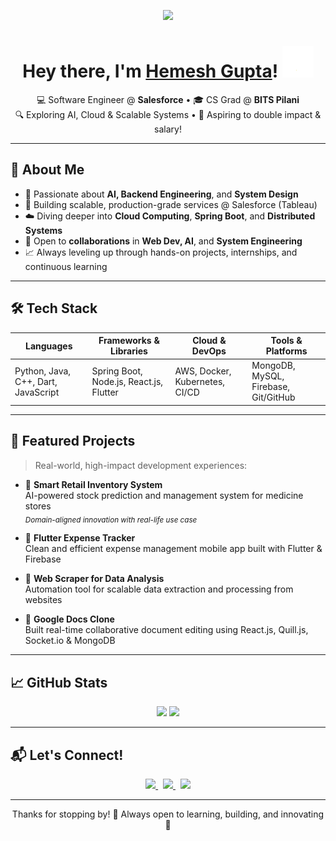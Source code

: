 <p align="center">
  <img src="https://miro.medium.com/max/2048/1*OohqW5DGh9CQS4hLY5FXzA.png" height="230"/>
</p>

<h1 align="center">Hey there, I'm <a href="https://github.com/hgpt185">Hemesh Gupta</a>! <img src="https://github.com/Kathryn-Jie/Kathryn-Jie/blob/main/wave.gif" width="50px"/></h1>

<p align="center">
  💻 Software Engineer @ <b>Salesforce</b> • 🎓 CS Grad @ <b>BITS Pilani</b><br/>
  🔍 Exploring AI, Cloud & Scalable Systems • 🚀 Aspiring to double impact & salary!
</p>

---

## 🚀 About Me

- 🧠 Passionate about **AI, Backend Engineering**, and **System Design**
- 🔨 Building scalable, production-grade services @ Salesforce (Tableau)
- ☁️ Diving deeper into **Cloud Computing**, **Spring Boot**, and **Distributed Systems**
- 🤝 Open to **collaborations** in **Web Dev, AI**, and **System Engineering**
- 📈 Always leveling up through hands-on projects, internships, and continuous learning

---

## 🛠 Tech Stack

| **Languages**      | **Frameworks & Libraries**        | **Cloud & DevOps**             | **Tools & Platforms**         |
|--------------------|------------------------------------|--------------------------------|-------------------------------|
| Python, Java, C++, Dart, JavaScript | Spring Boot, Node.js, React.js, Flutter | AWS, Docker, Kubernetes, CI/CD | MongoDB, MySQL, Firebase, Git/GitHub |

---

## 📂 Featured Projects

> Real-world, high-impact development experiences:

- 🧠 **Smart Retail Inventory System**  
  AI-powered stock prediction and management system for medicine stores  
  <sub><i>Domain-aligned innovation with real-life use case</i></sub>

- 📱 **Flutter Expense Tracker**  
  Clean and efficient expense management mobile app built with Flutter & Firebase

- 🧾 **Web Scraper for Data Analysis**  
  Automation tool for scalable data extraction and processing from websites

- 📝 **Google Docs Clone**  
  Built real-time collaborative document editing using React.js, Quill.js, Socket.io & MongoDB

---

## 📈 GitHub Stats

<p align="center">
  <img src="https://github-readme-stats.vercel.app/api?username=hgpt185&show_icons=true&theme=tokyonight&hide_title=false" height="165"/> 
  <img src="https://github-readme-stats.vercel.app/api/top-langs/?username=hgpt185&layout=compact&theme=tokyonight&langs_count=6" height="165"/>
</p>

---

## 📬 Let's Connect!

<p align="center">
  <a href="https://www.linkedin.com/in/hgpt185/" target="blank">
    <img src="https://img.shields.io/badge/LinkedIn-Hemesh%20Gupta-0077B5?style=for-the-badge&logo=linkedin&logoColor=white" />
  </a>&nbsp;
  <a href="mailto:hgpt185@gmail.com" target="blank">
    <img src="https://img.shields.io/badge/Gmail-hgpt185@gmail.com-D14836?style=for-the-badge&logo=gmail&logoColor=white" />
  </a>&nbsp;
  <a href="https://github.com/hgpt185" target="blank">
    <img src="https://img.shields.io/badge/GitHub-hgpt185-181717?style=for-the-badge&logo=github&logoColor=white" />
  </a>
</p>

---

<p align="center">Thanks for stopping by! 🚀 Always open to learning, building, and innovating 🌟</p>
